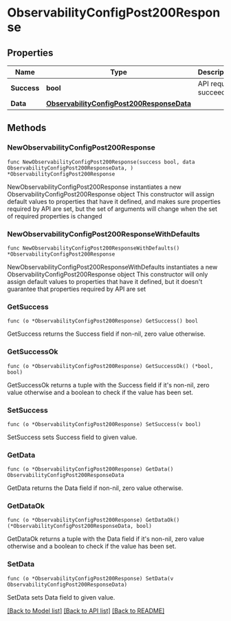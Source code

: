 # ObservabilityConfigPost200Response

## Properties

Name | Type | Description | Notes
------------ | ------------- | ------------- | -------------
**Success** | **bool** | API request succeeded | 
**Data** | [**ObservabilityConfigPost200ResponseData**](ObservabilityConfigPost200ResponseData.md) |  | 

## Methods

### NewObservabilityConfigPost200Response

`func NewObservabilityConfigPost200Response(success bool, data ObservabilityConfigPost200ResponseData, ) *ObservabilityConfigPost200Response`

NewObservabilityConfigPost200Response instantiates a new ObservabilityConfigPost200Response object
This constructor will assign default values to properties that have it defined,
and makes sure properties required by API are set, but the set of arguments
will change when the set of required properties is changed

### NewObservabilityConfigPost200ResponseWithDefaults

`func NewObservabilityConfigPost200ResponseWithDefaults() *ObservabilityConfigPost200Response`

NewObservabilityConfigPost200ResponseWithDefaults instantiates a new ObservabilityConfigPost200Response object
This constructor will only assign default values to properties that have it defined,
but it doesn't guarantee that properties required by API are set

### GetSuccess

`func (o *ObservabilityConfigPost200Response) GetSuccess() bool`

GetSuccess returns the Success field if non-nil, zero value otherwise.

### GetSuccessOk

`func (o *ObservabilityConfigPost200Response) GetSuccessOk() (*bool, bool)`

GetSuccessOk returns a tuple with the Success field if it's non-nil, zero value otherwise
and a boolean to check if the value has been set.

### SetSuccess

`func (o *ObservabilityConfigPost200Response) SetSuccess(v bool)`

SetSuccess sets Success field to given value.


### GetData

`func (o *ObservabilityConfigPost200Response) GetData() ObservabilityConfigPost200ResponseData`

GetData returns the Data field if non-nil, zero value otherwise.

### GetDataOk

`func (o *ObservabilityConfigPost200Response) GetDataOk() (*ObservabilityConfigPost200ResponseData, bool)`

GetDataOk returns a tuple with the Data field if it's non-nil, zero value otherwise
and a boolean to check if the value has been set.

### SetData

`func (o *ObservabilityConfigPost200Response) SetData(v ObservabilityConfigPost200ResponseData)`

SetData sets Data field to given value.



[[Back to Model list]](../README.md#documentation-for-models) [[Back to API list]](../README.md#documentation-for-api-endpoints) [[Back to README]](../README.md)


